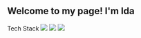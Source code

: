 ##  Welcome to my page! I'm Ida 

Tech Stack
![](
https://img.icons8.com/color/24/000000/react-native.png) 
![](
https://img.icons8.com/color/24/000000/html-5.png)
![](
https://img.icons8.com/color/24/000000/css3.png)




